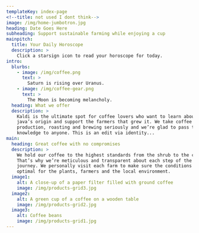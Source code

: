 ```yaml
---
templateKey: index-page
<!--title: not used I dont think-->
image: /img/home-jumbotron.jpg
heading: Date Goes Here
subheading: Support sustainable farming while enjoying a cup
mainpitch:
  title: Your Daily Horoscope
  description: >
    Click a starsign icon to read your horoscope for today.
intro:
  blurbs:
    - image: /img/coffee.png
      text: >
        Saturn is rising over Uranus.
    - image: /img/coffee-gear.png
      text: >
        The Moon is becoming melancholy.
  heading: What we offer
  description: >
    Kaldi is the ultimate spot for coffee lovers who want to learn about their
    java’s origin and support the farmers that grew it. We take coffee
    production, roasting and brewing seriously and we’re glad to pass that
    knowledge to anyone. This is an edit via identity...
main:
  heading: Great coffee with no compromises
  description: >
    We hold our coffee to the highest standards from the shrub to the cup.
    That’s why we’re meticulous and transparent about each step of the coffee’s
    journey. We personally visit each farm to make sure the conditions are
    optimal for the plants, farmers and the local environment.
  image1:
    alt: A close-up of a paper filter filled with ground coffee
    image: /img/products-grid3.jpg
  image2:
    alt: A green cup of a coffee on a wooden table
    image: /img/products-grid2.jpg
  image3:
    alt: Coffee beans
    image: /img/products-grid1.jpg
---
```

